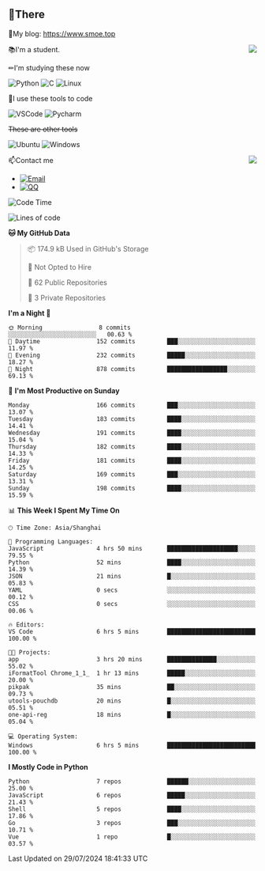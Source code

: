 
## 👏There

📰My blog: https://www.smoe.top

<img align="right" src="https://github-readme-stats.vercel.app/api/top-langs/?username=AkashiCoin"/>


📚I'm a student.

✏I'm studying these now

![Python](https://img.shields.io/badge/-Python-blue?style=flat-square&logo=Python&logoColor=fff)
![C](https://img.shields.io/badge/-C-585858?style=flat-square&logo=C&logoColor=fff)
![Linux](https://img.shields.io/badge/-Linux-black?style=flat-square&logo=Linux&logoColor=fff)

🔨I use these tools to code

![VSCode](https://img.shields.io/badge/-VSCode-blue?style=flat-square&logo=visualstudiocode&logoColor=fff)
![Pycharm](https://img.shields.io/badge/-Pycharm-green?style=flat-square&logo=pycharm&logoColor=fff)

 ~~These are other tools~~

![Ubuntu](https://img.shields.io/badge/-Ubuntu-orange?style=flat-square&logo=Ubuntu&logoColor=fff)
![Windows](https://img.shields.io/badge/-Windows-blue?style=flat-square&logo=Windows&logoColor=fff)

<img align="right" src="https://github-readme-stats.vercel.app/api?username=AkashiCoin" />


📫Contact me

* [![Email](https://img.shields.io/badge/Email-l1040186796@gmail.com-1?style=social&logoColor=fff)](mailto:l1040186796@gmail.com)
* [![QQ](https://img.shields.io/badge/QQ-1040186796-1?style=social&logoColor=fff)](tencent://AddContact/?fromId=45&fromSubId=1&subcmd=all&uin=1040186796&website=www.oicqzone.com)

<!--START_SECTION:waka-->
![Code Time](http://img.shields.io/badge/Code%20Time-1%2C206%20hrs%2016%20mins-blue)

![Lines of code](https://img.shields.io/badge/From%20Hello%20World%20I%27ve%20Written-267.2%20thousand%20lines%20of%20code-blue)

**🐱 My GitHub Data** 

> 📦 174.9 kB Used in GitHub's Storage 
 > 
> 🚫 Not Opted to Hire
 > 
> 📜 62 Public Repositories 
 > 
> 🔑 3 Private Repositories 
 > 
**I'm a Night 🦉** 

```text
🌞 Morning                8 commits           ░░░░░░░░░░░░░░░░░░░░░░░░░   00.63 % 
🌆 Daytime                152 commits         ███░░░░░░░░░░░░░░░░░░░░░░   11.97 % 
🌃 Evening                232 commits         █████░░░░░░░░░░░░░░░░░░░░   18.27 % 
🌙 Night                  878 commits         █████████████████░░░░░░░░   69.13 % 
```
📅 **I'm Most Productive on Sunday** 

```text
Monday                   166 commits         ███░░░░░░░░░░░░░░░░░░░░░░   13.07 % 
Tuesday                  183 commits         ████░░░░░░░░░░░░░░░░░░░░░   14.41 % 
Wednesday                191 commits         ████░░░░░░░░░░░░░░░░░░░░░   15.04 % 
Thursday                 182 commits         ████░░░░░░░░░░░░░░░░░░░░░   14.33 % 
Friday                   181 commits         ████░░░░░░░░░░░░░░░░░░░░░   14.25 % 
Saturday                 169 commits         ███░░░░░░░░░░░░░░░░░░░░░░   13.31 % 
Sunday                   198 commits         ████░░░░░░░░░░░░░░░░░░░░░   15.59 % 
```


📊 **This Week I Spent My Time On** 

```text
🕑︎ Time Zone: Asia/Shanghai

💬 Programming Languages: 
JavaScript               4 hrs 50 mins       ████████████████████░░░░░   79.55 % 
Python                   52 mins             ████░░░░░░░░░░░░░░░░░░░░░   14.39 % 
JSON                     21 mins             █░░░░░░░░░░░░░░░░░░░░░░░░   05.83 % 
YAML                     0 secs              ░░░░░░░░░░░░░░░░░░░░░░░░░   00.12 % 
CSS                      0 secs              ░░░░░░░░░░░░░░░░░░░░░░░░░   00.06 % 

🔥 Editors: 
VS Code                  6 hrs 5 mins        █████████████████████████   100.00 % 

🐱‍💻 Projects: 
app                      3 hrs 20 mins       ██████████████░░░░░░░░░░░   55.02 % 
iFormatTool Chrome_1_1_  1 hr 13 mins        █████░░░░░░░░░░░░░░░░░░░░   20.00 % 
pikpak                   35 mins             ██░░░░░░░░░░░░░░░░░░░░░░░   09.73 % 
utools-pouchdb           20 mins             █░░░░░░░░░░░░░░░░░░░░░░░░   05.51 % 
one-api-reg              18 mins             █░░░░░░░░░░░░░░░░░░░░░░░░   05.04 % 

💻 Operating System: 
Windows                  6 hrs 5 mins        █████████████████████████   100.00 % 
```

**I Mostly Code in Python** 

```text
Python                   7 repos             ██████░░░░░░░░░░░░░░░░░░░   25.00 % 
JavaScript               6 repos             █████░░░░░░░░░░░░░░░░░░░░   21.43 % 
Shell                    5 repos             ████░░░░░░░░░░░░░░░░░░░░░   17.86 % 
Go                       3 repos             ███░░░░░░░░░░░░░░░░░░░░░░   10.71 % 
Vue                      1 repo              █░░░░░░░░░░░░░░░░░░░░░░░░   03.57 % 
```




 Last Updated on 29/07/2024 18:41:33 UTC
<!--END_SECTION:waka-->
